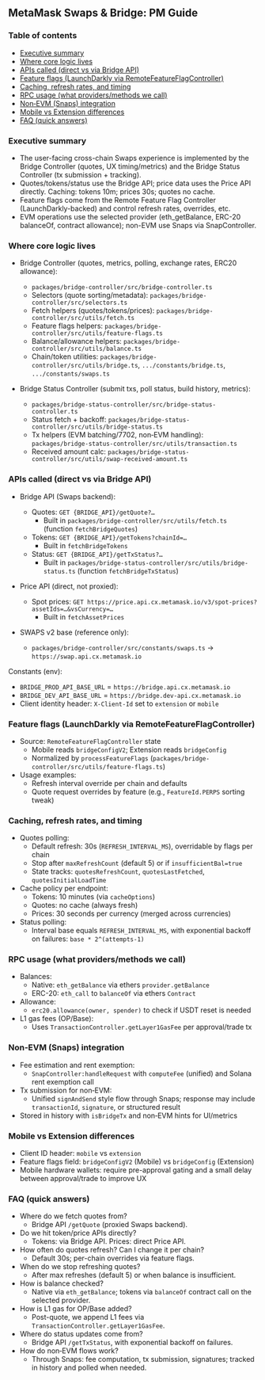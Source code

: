 ## MetaMask Swaps & Bridge: PM Guide

### Table of contents
- [Executive summary](#executive-summary)
- [Where core logic lives](#where-core-logic-lives)
- [APIs called (direct vs via Bridge API)](#apis-called-direct-vs-via-bridge-api)
- [Feature flags (LaunchDarkly via RemoteFeatureFlagController)](#feature-flags-launchdarkly-via-remotefeatureflagcontroller)
- [Caching, refresh rates, and timing](#caching-refresh-rates-and-timing)
- [RPC usage (what providers/methods we call)](#rpc-usage-what-providersmethods-we-call)
- [Non‑EVM (Snaps) integration](#non-evm-snaps-integration)
- [Mobile vs Extension differences](#mobile-vs-extension-differences)
- [FAQ (quick answers)](#faq-quick-answers)

### Executive summary
- The user-facing cross-chain Swaps experience is implemented by the Bridge Controller (quotes, UX timing/metrics) and the Bridge Status Controller (tx submission + tracking).
- Quotes/tokens/status use the Bridge API; price data uses the Price API directly. Caching: tokens 10m; prices 30s; quotes no cache.
- Feature flags come from the Remote Feature Flag Controller (LaunchDarkly-backed) and control refresh rates, overrides, etc.
- EVM operations use the selected provider (eth_getBalance, ERC-20 balanceOf, contract allowance); non-EVM use Snaps via SnapController.

### Where core logic lives
- Bridge Controller (quotes, metrics, polling, exchange rates, ERC20 allowance):
  - `packages/bridge-controller/src/bridge-controller.ts`
  - Selectors (quote sorting/metadata): `packages/bridge-controller/src/selectors.ts`
  - Fetch helpers (quotes/tokens/prices): `packages/bridge-controller/src/utils/fetch.ts`
  - Feature flags helpers: `packages/bridge-controller/src/utils/feature-flags.ts`
  - Balance/allowance helpers: `packages/bridge-controller/src/utils/balance.ts`
  - Chain/token utilities: `packages/bridge-controller/src/utils/bridge.ts`, `.../constants/bridge.ts`, `.../constants/swaps.ts`

- Bridge Status Controller (submit txs, poll status, build history, metrics):
  - `packages/bridge-status-controller/src/bridge-status-controller.ts`
  - Status fetch + backoff: `packages/bridge-status-controller/src/utils/bridge-status.ts`
  - Tx helpers (EVM batching/7702, non‑EVM handling): `packages/bridge-status-controller/src/utils/transaction.ts`
  - Received amount calc: `packages/bridge-status-controller/src/utils/swap-received-amount.ts`

### APIs called (direct vs via Bridge API)
- Bridge API (Swaps backend):
  - Quotes: `GET {BRIDGE_API}/getQuote?…`
    - Built in `packages/bridge-controller/src/utils/fetch.ts` (function `fetchBridgeQuotes`)
  - Tokens: `GET {BRIDGE_API}/getTokens?chainId=…`
    - Built in `fetchBridgeTokens`
  - Status: `GET {BRIDGE_API}/getTxStatus?…`
    - Built in `packages/bridge-status-controller/src/utils/bridge-status.ts` (function `fetchBridgeTxStatus`)

- Price API (direct, not proxied):
  - Spot prices: `GET https://price.api.cx.metamask.io/v3/spot-prices?assetIds=…&vsCurrency=…`
    - Built in `fetchAssetPrices`

- SWAPS v2 base (reference only):
  - `packages/bridge-controller/src/constants/swaps.ts` → `https://swap.api.cx.metamask.io`

Constants (env):
- `BRIDGE_PROD_API_BASE_URL` = `https://bridge.api.cx.metamask.io`
- `BRIDGE_DEV_API_BASE_URL` = `https://bridge.dev-api.cx.metamask.io`
- Client identity header: `X-Client-Id` set to `extension` or `mobile`

### Feature flags (LaunchDarkly via RemoteFeatureFlagController)
- Source: `RemoteFeatureFlagController` state
  - Mobile reads `bridgeConfigV2`; Extension reads `bridgeConfig`
  - Normalized by `processFeatureFlags` (`packages/bridge-controller/src/utils/feature-flags.ts`)
- Usage examples:
  - Refresh interval override per chain and defaults
  - Quote request overrides by feature (e.g., `FeatureId.PERPS` sorting tweak)

### Caching, refresh rates, and timing
- Quotes polling:
  - Default refresh: 30s (`REFRESH_INTERVAL_MS`), overridable by flags per chain
  - Stop after `maxRefreshCount` (default 5) or if `insufficientBal=true`
  - State tracks: `quotesRefreshCount`, `quotesLastFetched`, `quotesInitialLoadTime`
- Cache policy per endpoint:
  - Tokens: 10 minutes (via `cacheOptions`)
  - Quotes: no cache (always fresh)
  - Prices: 30 seconds per currency (merged across currencies)
- Status polling:
  - Interval base equals `REFRESH_INTERVAL_MS`, with exponential backoff on failures: `base * 2^(attempts-1)`

### RPC usage (what providers/methods we call)
- Balances:
  - Native: `eth_getBalance` via ethers `provider.getBalance`
  - ERC-20: `eth_call` to `balanceOf` via ethers `Contract`
- Allowance:
  - `erc20.allowance(owner, spender)` to check if USDT reset is needed
- L1 gas fees (OP/Base):
  - Uses `TransactionController.getLayer1GasFee` per approval/trade tx

### Non‑EVM (Snaps) integration
- Fee estimation and rent exemption:
  - `SnapController:handleRequest` with `computeFee` (unified) and Solana rent exemption call
- Tx submission for non‑EVM:
  - Unified `signAndSend` style flow through Snaps; response may include `transactionId`, `signature`, or structured result
- Stored in history with `isBridgeTx` and non‑EVM hints for UI/metrics

### Mobile vs Extension differences
- Client ID header: `mobile` vs `extension`
- Feature flags field: `bridgeConfigV2` (Mobile) vs `bridgeConfig` (Extension)
- Mobile hardware wallets: require pre-approval gating and a small delay between approval/trade to improve UX

### FAQ (quick answers)
- Where do we fetch quotes from?
  - Bridge API `/getQuote` (proxied Swaps backend).
- Do we hit token/price APIs directly?
  - Tokens: via Bridge API. Prices: direct Price API.
- How often do quotes refresh? Can I change it per chain?
  - Default 30s; per-chain overrides via feature flags.
- When do we stop refreshing quotes?
  - After max refreshes (default 5) or when balance is insufficient.
- How is balance checked?
  - Native via `eth_getBalance`; tokens via `balanceOf` contract call on the selected provider.
- How is L1 gas for OP/Base added?
  - Post-quote, we append L1 fees via `TransactionController.getLayer1GasFee`.
- Where do status updates come from?
  - Bridge API `/getTxStatus`, with exponential backoff on failures.
- How do non‑EVM flows work?
  - Through Snaps: fee computation, tx submission, signatures; tracked in history and polled when needed.

